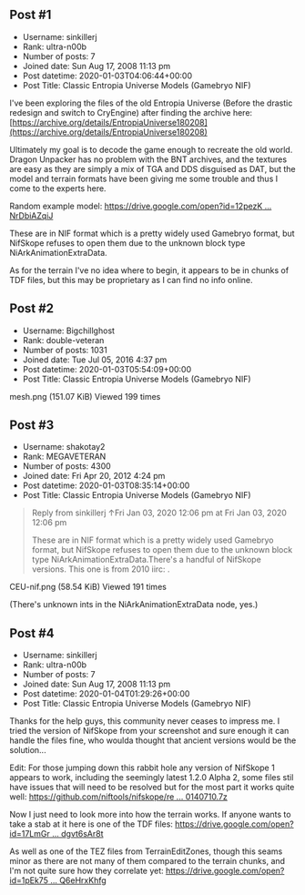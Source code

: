 ## Post #1
- Username: sinkillerj
- Rank: ultra-n00b
- Number of posts: 7
- Joined date: Sun Aug 17, 2008 11:13 pm
- Post datetime: 2020-01-03T04:06:44+00:00
- Post Title: Classic Entropia Universe Models (Gamebryo NIF)

I've been exploring the files of the old Entropia Universe (Before the drastic redesign and switch to CryEngine) after finding the archive here: [https://archive.org/details/EntropiaUniverse180208](https://archive.org/details/EntropiaUniverse180208)

Ultimately my goal is to decode the game enough to recreate the old world. Dragon Unpacker has no problem with the BNT archives, and the textures are easy as they are simply a mix of TGA and DDS disguised as DAT, but the model and terrain formats have been giving me some trouble and thus I come to the experts here.

Random example model: [https://drive.google.com/open?id=12pezK ... NrDbiAZqiJ](https://drive.google.com/open?id=12pezKzLHHuHiHfzkr8gv78NrDbiAZqiJ)

These are in NIF format which is a pretty widely used Gamebryo format, but NifSkope refuses to open them due to the unknown block type NiArkAnimationExtraData. 

As for the terrain I've no idea where to begin, it appears to be in chunks of TDF files, but this may be proprietary as I can find no info online.
## Post #2
- Username: Bigchillghost
- Rank: double-veteran
- Number of posts: 1031
- Joined date: Tue Jul 05, 2016 4:37 pm
- Post datetime: 2020-01-03T05:54:09+00:00
- Post Title: Classic Entropia Universe Models (Gamebryo NIF)

mesh.png (151.07 KiB) Viewed 199 times
## Post #3
- Username: shakotay2
- Rank: MEGAVETERAN
- Number of posts: 4300
- Joined date: Fri Apr 20, 2012 4:24 pm
- Post datetime: 2020-01-03T08:35:14+00:00
- Post Title: Classic Entropia Universe Models (Gamebryo NIF)

> Reply from sinkillerj ↑Fri Jan 03, 2020 12:06 pm at Fri Jan 03, 2020 12:06 pm
>
> These are in NIF format which is a pretty widely used Gamebryo format, but NifSkope refuses to open them due to the unknown block type NiArkAnimationExtraData.There's a handful of NifSkope versions. This one is from 2010 iirc:
.



CEU-nif.png (58.54 KiB) Viewed 191 times

(There's unknown ints in the NiArkAnimationExtraData node, yes.)
## Post #4
- Username: sinkillerj
- Rank: ultra-n00b
- Number of posts: 7
- Joined date: Sun Aug 17, 2008 11:13 pm
- Post datetime: 2020-01-04T01:29:26+00:00
- Post Title: Classic Entropia Universe Models (Gamebryo NIF)

Thanks for the help guys, this community never ceases to impress me. I tried the version of NifSkope from your screenshot and sure enough it can handle the files fine, who woulda thought that ancient versions would be the solution...

Edit: For those jumping down this rabbit hole any version of NifSkope 1 appears to work, including the seemingly latest 1.2.0 Alpha 2, some files stil have issues that will need to be resolved but for the most part it works quite well: [https://github.com/niftools/nifskope/re ... 0140710.7z](https://github.com/niftools/nifskope/releases/download/v1.2.0-alpha.2/NifSkope-nightly-20140710.7z)

Now I just need to look more into how the terrain works. If anyone wants to take a stab at it here is one of the TDF files: [https://drive.google.com/open?id=17LmGr ... dgvt6sAr8t](https://drive.google.com/open?id=17LmGr1AbyAXY5rwYeJPn5Sdgvt6sAr8t)

As well as one of the TEZ files from TerrainEditZones, though this seams minor as there are not many of them compared to the terrain chunks, and I'm not quite sure how they correlate yet: [https://drive.google.com/open?id=1pEk75 ... Q6eHrxKhfg](https://drive.google.com/open?id=1pEk75vUpFvh5aqU5P3zYIuQ6eHrxKhfg)
